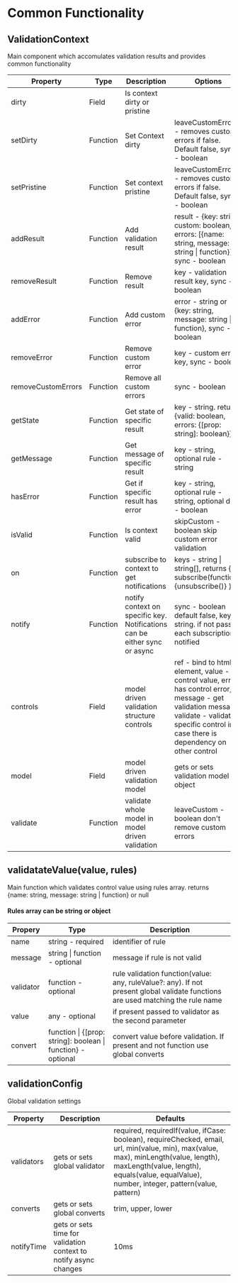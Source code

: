 # Common Functionality

## ValidationContext 
Main component which accomulates validation results and provides common functionality

Property | Type | Description | Options
-------- | ---- | ----------- | -------
dirty | Field | Is context dirty or pristine
setDirty | Function | Set Context dirty | leaveCustomErrors - removes custom errors if false. Default false, sync - boolean
setPristine | Function | Set context pristine | leaveCustomErrors - removes custom errors if false. Default false, sync - boolean
addResult | Function | Add validation result | result - {key: string, custom: boolean, errors: [{name: string, message: string \| function}]}, sync - boolean
removeResult | Function | Remove result | key - validation result key, sync - boolean
addError | Function | Add custom error | error - string or {key: string, message: string \| function}, sync - boolean
removeError | Function | Remove custom error | key - custom error key, sync - boolean
removeCustomErrors | Function | Remove all custom errors | sync - boolean
getState | Function | Get state of specific result | key - string. returns {valid: boolean, errors: {[prop: string]: boolean}}
getMessage | Function | Get message of specific result | key - string, optional rule - string
hasError | Function | Get if specific result has error | key - string, optional rule - string, optional dirty - boolean
isValid | Function | Is context valid | skipCustom - boolean skip custom error validation
on | Function | subscribe to context to get notifications | keys - string \| string[], returns { subscribe(function): {unsubscribe()} }
notify | Function | notify context on specific key. Notifications can be either sync or async | sync - boolean default false, key - string. if not passed each subscription is notified
controls | Field | model driven validation structure controls | ref - bind to html element, value - control value, err - has control error, message - get validation message, validate - validate specific control in case there is dependency on other control
model | Field | model driven validation model | gets or sets validation model object
validate | Function | validate whole model in model driven validation | leaveCustom - boolean don't remove custom errors


## validatateValue(value, rules)
Main function which validates control value using rules array. returns {name: string, message: string | function} or null

#### Rules array can be string or object
Propery | Type | Description
------- | ---- | -----------
name | string - required | identifier of rule
message | string \| function - optional | message if rule is not valid
validator | function - optional | rule validation function(value: any, ruleValue?: any). If not present global validate functions are used matching the rule name
value | any - optional | if present passed to validator as the second parameter
convert | function \| {[prop: string]: boolean \| function} - optional | convert value before validation. If present and not function use global converts


## validationConfig 
Global validation settings

Property | Description | Defaults
-------- | ----------- | --------
validators | gets or sets global validator | required, requiredIf(value, ifCase: boolean), requireChecked, email, url, min(value, min), max(value, max), minLength(value, length), maxLength(value, length), equals(value, equalValue), number, integer, pattern(value, pattern)
converts | gets or sets global converts | trim, upper, lower
notifyTime | gets or sets time for validation context to notify async changes | 10ms
